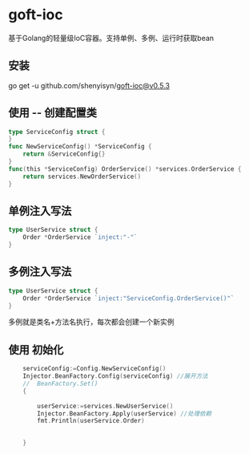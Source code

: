 # goft-ioc
基于Golang的轻量级IoC容器。支持单例、多例、运行时获取bean

## 安装
go get -u github.com/shenyisyn/goft-ioc@v0.5.3

## 使用 -- 创建配置类
```go
type ServiceConfig struct {
}
func NewServiceConfig() *ServiceConfig {
	return &ServiceConfig{}
}
func(this *ServiceConfig) OrderService() *services.OrderService {
	return services.NewOrderService()
}  

```
## 单例注入写法
```go
type UserService struct {
	Order *OrderService `inject:"-"`
}
```
## 多例注入写法
```go
type UserService struct {
	Order *OrderService `inject:"ServiceConfig.OrderService()"`
}
```
多例就是类名+方法名执行，每次都会创建一个新实例
## 使用 初始化
```go
	serviceConfig:=Config.NewServiceConfig()
	Injector.BeanFactory.Config(serviceConfig) //展开方法
	//  BeanFactory.Set()
	{
 
		userService:=services.NewUserService()
		Injector.BeanFactory.Apply(userService) //处理依赖
		fmt.Println(userService.Order)
		 

	}
```
